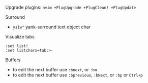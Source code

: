 Upgrade plugins: `nvim +PlugUpgrade +PlugClean! +PlugUpdate`

Surround

- `ysiw"` yank-surround text object char

Visualize tabs

```
:set list!
:set listchars=tab:>-
```

Buffers

* to edit the next buffer use `:bnext`, or `:bn`
* to edit the next buffer use `:bprevious`, `:bNext`, or `:bp` or `Ctrl+p`

